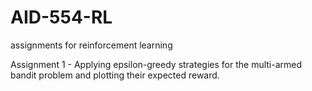 # AID-554-RL
assignments for reinforcement learning

Assignment 1 - Applying epsilon-greedy strategies for the multi-armed bandit problem and plotting their expected reward.
